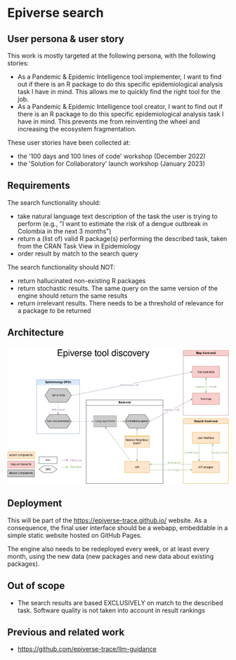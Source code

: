 # Epiverse search

## User persona & user story

This work is mostly targeted at the following persona, with the following stories:

- As a Pandemic & Epidemic Intelligence tool implementer, I want to find out if there is an R package to do this specific epidemiological analysis task I have in mind. This allows me to quickly find the right tool for the job.
- As a Pandemic & Epidemic Intelligence tool creator, I want to find out if there is an R package to do this specific epidemiological analysis task I have in mind. This prevents me from reinventing the wheel and increasing the ecosystem fragmentation.

These user stories have been collected at:

- the '100 days and 100 lines of code' workshop (December 2022)
- the 'Solution for Collaboratory' launch workshop (January 2023)

## Requirements

The search functionality should:

- take natural language text description of the task the user is trying to perform (e.g., "I want to estimate the risk of a dengue outbreak in Colombia in the next 3 months")
- return a (list of) valid R package(s) performing the described task, taken from the CRAN Task View in Epidemiology
- order result by match to the search query

The search functionality should NOT:

- return hallucinated non-existing R packages
- return stochastic results. The same query on the same version of the engine should return the same results
- return irrelevant results. There needs to be a threshold of relevance for a package to be returned

## Architecture

![](architecture.png)

## Deployment

This will be part of the https://epiverse-trace.github.io/ website.
As a consequence, the final user interface should be a webapp, embeddable in a simple static website hosted on GitHub Pages.

The engine also needs to be redeployed every week, or at least every month, using the new data (new packages and new data about existing packages).

## Out of scope

- The search results are based EXCLUSIVELY on match to the described task. Software quality is not taken into account in result rankings

## Previous and related work

- https://github.com/epiverse-trace/llm-guidance


